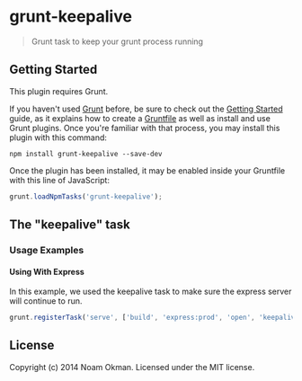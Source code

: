 # grunt-keepalive

> Grunt task to keep your grunt process running

## Getting Started
This plugin requires Grunt.

If you haven't used [Grunt](http://gruntjs.com/) before, be sure to check out the [Getting Started](http://gruntjs.com/getting-started) guide, as it explains how to create a [Gruntfile](http://gruntjs.com/sample-gruntfile) as well as install and use Grunt plugins. Once you're familiar with that process, you may install this plugin with this command:

```shell
npm install grunt-keepalive --save-dev
```

Once the plugin has been installed, it may be enabled inside your Gruntfile with this line of JavaScript:

```js
grunt.loadNpmTasks('grunt-keepalive');
```

## The "keepalive" task

### Usage Examples

#### Using With Express
In this example, we used the keepalive task to make sure the express server will continue to run.

```js
grunt.registerTask('serve', ['build', 'express:prod', 'open', 'keepalive']);
```

## License
Copyright (c) 2014 Noam Okman. Licensed under the MIT license.
